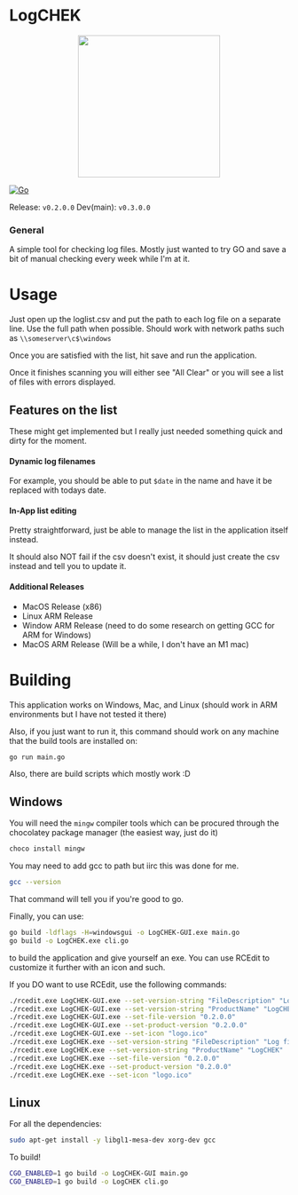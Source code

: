 # LogCHEK
<p align="center">
  <img width="256" height="256" src="https://github.com/TylerCode/LogCHEK/blob/main/src/logo-large.png)">
</p>


[![Go](https://github.com/TylerCode/LogCHEK/actions/workflows/go.yml/badge.svg?branch=main)](https://github.com/TylerCode/LogCHEK/actions/workflows/go.yml)

Release: `v0.2.0.0`
Dev(main): `v0.3.0.0`



### General

A simple tool for checking log files. Mostly just wanted to try GO and save a bit of manual checking every week while I'm at it. 



# Usage

Just open up the loglist.csv and put the path to each log file on a separate line. Use the full path when possible. Should work with network paths such as `\\someserver\c$\windows`

Once you are satisfied with the list, hit save and run the application.

Once it finishes scanning you will either see "All Clear" or you will see a list of files with errors displayed. 


## Features on the list

These might get implemented but I really just needed something quick and dirty for the moment. 

#### Dynamic log filenames

For example, you should be able to put `$date` in the name and have it be replaced with todays date.

#### In-App list editing

Pretty straightforward, just be able to manage the list in the application itself instead. 

It should also NOT fail if the csv doesn't exist, it should just create the csv instead and tell you to update it. 


#### Additional Releases

- MacOS Release (x86)
- Linux ARM Release
- Window ARM Release (need to do some research on getting GCC for ARM for Windows)
- MacOS ARM Release (Will be a while, I don't have an M1 mac)


# Building

This application works on Windows, Mac, and Linux (should work in ARM environments but I have not tested it there)

Also, if you just want to run it, this command should work on any machine that the build tools are installed on:
```bash
go run main.go
```

Also, there are build scripts which mostly work :D

## Windows

You will need the `mingw` compiler tools which can be procured through the chocolatey package manager (the easiest way, just do it)

```bash
choco install mingw
```

You may need to add gcc to path but iirc this was done for me. 

```bash
gcc --version
```

That command will tell you if you're good to go. 

Finally, you can use:

```bash
go build -ldflags -H=windowsgui -o LogCHEK-GUI.exe main.go
go build -o LogCHEK.exe cli.go
```

to build the application and give yourself an exe. You can use RCEdit to customize it further with an icon and such.

If you DO want to use RCEdit, use the following commands:

```bash
./rcedit.exe LogCHEK-GUI.exe --set-version-string "FileDescription" "Log file checker."
./rcedit.exe LogCHEK-GUI.exe --set-version-string "ProductName" "LogCHEK"
./rcedit.exe LogCHEK-GUI.exe --set-file-version "0.2.0.0"
./rcedit.exe LogCHEK-GUI.exe --set-product-version "0.2.0.0"
./rcedit.exe LogCHEK-GUI.exe --set-icon "logo.ico"
./rcedit.exe LogCHEK.exe --set-version-string "FileDescription" "Log file checker."
./rcedit.exe LogCHEK.exe --set-version-string "ProductName" "LogCHEK"
./rcedit.exe LogCHEK.exe --set-file-version "0.2.0.0"
./rcedit.exe LogCHEK.exe --set-product-version "0.2.0.0"
./rcedit.exe LogCHEK.exe --set-icon "logo.ico"
```


## Linux

For all the dependencies:

```bash
sudo apt-get install -y libgl1-mesa-dev xorg-dev gcc
```

To build!

```bash
CGO_ENABLED=1 go build -o LogCHEK-GUI main.go
CGO_ENABLED=1 go build -o LogCHEK cli.go
```


